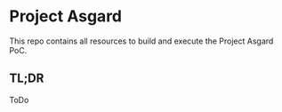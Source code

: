 # Project Asgard

This repo contains all resources to build and execute the Project Asgard PoC.

## TL;DR

ToDo
